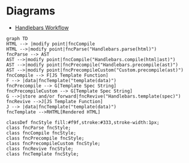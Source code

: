 # Diagrams

- [Handlebars Workflow](https://mermaidjs.github.io/mermaid-live-editor/#/edit/eyJjb2RlIjoiZ3JhcGggVERcbkhUTUwgLS0-IHxtb2RpZnkgcG9pbnR8Zm5jQ29tcGlsZVxuSFRNTCAtLT58bW9kaWZ5IHBvaW50fGZuY1BhcnNlKFwiSGFuZGxlYmFycy5wYXJzZShodG1sKVwiKVxuZm5jUGFyc2UgLS0-IEFTVFxuQVNUIC0tPnxtb2RpZnkgcG9pbnR8Zm5jQ29tcGlsZShcIkhhbmRsZWJhcnMuY29tcGlsZShodG1sfGFzdClcIilcbkFTVCAtLT58bW9kaWZ5IHBvaW50fGZuY1ByZWNvbXBpbGUoXCJIYW5kbGViYXJzLnByZWNvbXBpbGUoYXN0KVwiKVxuQVNUIC0tPnxtb2RpZnkgcG9pbnR8Zm5jUHJlY29tcGlsZUN1c3RvbShcIkN1c3RvbS5wcmVjb21waWxlKGFzdClcIilcbmZuY0NvbXBpbGUgLS0-IEZbSlMgVGVtcGxhdGUgRnVuY3Rpb25dXG5GIC0tPiB8ZGF0YXxmbmNUZW1wbGF0ZShcInRlbXBsYXRlKGRhdGEpXCIpXG5mbmNQcmVjb21waWxlIC0tPiBHW1RlbXBsYXRlIFNwZWMgU3RyaW5nXVxuZm5jUHJlY29tcGlsZUN1c3RvbSAtLT4gR1tUZW1wbGF0ZSBTcGVjIFN0cmluZ11cbkcgLS0-fHN0b3JlIGFuZC9vciBmb3J3YXJkfGZuY1Jldml2ZShcIkhhbmRsZWJhcnMudGVtcGxhdGUoc3BlYylcIilcbmZuY1Jldml2ZSAtLT5KW0pTIFRlbXBsYXRlIEZ1bmN0aW9uXVxuSiAtLT4gfGRhdGF8Zm5jVGVtcGxhdGUoXCJ0ZW1wbGF0ZShkYXRhKVwiKVxuZm5jVGVtcGxhdGUgLS0-UkhUTUxbUmVuZGVyZWQgSFRNTF1cblxuY2xhc3NEZWYgZm5jU3R5bGUgZmlsbDojZjlmLHN0cm9rZTojMzMzLHN0cm9rZS13aWR0aDoxcHg7XG5jbGFzcyBmbmNQYXJzZSBmbmNTdHlsZTtcbmNsYXNzIGZuY0NvbXBpbGUgZm5jU3R5bGU7XG5jbGFzcyBmbmNQcmVjb21waWxlIGZuY1N0eWxlO1xuY2xhc3MgZm5jUHJlY29tcGlsZUN1c3RvbSBmbmNTdHlsZTtcbmNsYXNzIGZuY1Jldml2ZSBmbmNTdHlsZTtcbmNsYXNzIGZuY1RlbXBsYXRlIGZuY1N0eWxlO1xuIiwibWVybWFpZCI6eyJ0aGVtZSI6ImRlZmF1bHQifX0)

```mermaid
graph TD
HTML --> |modify point|fncCompile
HTML -->|modify point|fncParse("Handlebars.parse(html)")
fncParse --> AST
AST -->|modify point|fncCompile("Handlebars.compile(html|ast)")
AST -->|modify point|fncPrecompile("Handlebars.precompile(ast)")
AST -->|modify point|fncPrecompileCustom("Custom.precompile(ast)")
fncCompile --> F[JS Template Function]
F --> |data|fncTemplate("template(data)")
fncPrecompile --> G[Template Spec String]
fncPrecompileCustom --> G[Template Spec String]
G -->|store and/or forward|fncRevive("Handlebars.template(spec)")
fncRevive -->J[JS Template Function]
J --> |data|fncTemplate("template(data)")
fncTemplate -->RHTML[Rendered HTML]

classDef fncStyle fill:#f9f,stroke:#333,stroke-width:1px;
class fncParse fncStyle;
class fncCompile fncStyle;
class fncPrecompile fncStyle;
class fncPrecompileCustom fncStyle;
class fncRevive fncStyle;
class fncTemplate fncStyle;



```